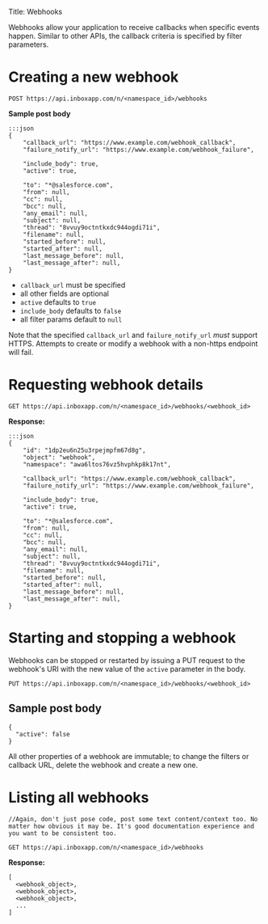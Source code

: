 Title: Webhooks

Webhooks allow your application to receive callbacks when specific events happen. Similar to other APIs, the callback criteria is specified by filter parameters.


# Creating a new webhook

    POST https://api.inboxapp.com/n/<namespace_id>/webhooks


**Sample post body**
```
:::json
{
    "callback_url": "https://www.example.com/webhook_callback",
    "failure_notify_url": "https://www.example.com/webhook_failure",

    "include_body": true,
    "active": true,

    "to": "*@salesforce.com",
    "from": null,
    "cc": null,
    "bcc": null,
    "any_email": null,
    "subject": null,
    "thread": "8vvuy9octntkxdc944ogdi71i",
    "filename": null,
    "started_before": null,
    "started_after": null,
    "last_message_before": null,
    "last_message_after": null,
}
```

* `callback_url` must be specified
* all other fields are optional
* `active` defaults to `true`
* `include_body` defaults to `false`
* all filter params default to `null`

Note that the specified `callback_url` and `failure_notify_url` *must* support HTTPS. Attempts to create or modify a webhook with a non-https endpoint will fail.



# Requesting webhook details

    GET https://api.inboxapp.com/n/<namespace_id>/webhooks/<webhook_id>

**Response:**

```
:::json
{
    "id": "1dp2eu6n25u3rpejmpfm67d8g",
    "object": "webhook",
    "namespace": "awa6ltos76vz5hvphkp8k17nt",

    "callback_url": "https://www.example.com/webhook_callback",
    "failure_notify_url": "https://www.example.com/webhook_failure",

    "include_body": true,
    "active": true,

    "to": "*@salesforce.com",
    "from": null,
    "cc": null,
    "bcc": null,
    "any_email": null,
    "subject": null,
    "thread": "8vvuy9octntkxdc944ogdi71i",
    "filename": null,
    "started_before": null,
    "started_after": null,
    "last_message_before": null,
    "last_message_after": null,
}
```



# Starting and stopping a webhook

Webhooks can be stopped or restarted by issuing a PUT request to the webhook's
URI with the new value of the `active` parameter in the body.

    PUT https://api.inboxapp.com/n/<namespace_id>/webhooks/<webhook_id>

## Sample post body
```
{
  "active": false
}
```

All other properties of a webhook are immutable; to change the filters or
callback URL, delete the webhook and create a new one.

# Listing all webhooks

    //Again, don't just pose code, post some text content/context too. No matter how obvious it may be. It's good documentation experience and you want to be consistent too.

    GET https://api.inboxapp.com/n/<namespace_id>/webhooks

**Response:**
```
[
  <webhook_object>,
  <webhook_object>,
  <webhook_object>,
  ...
]
```
